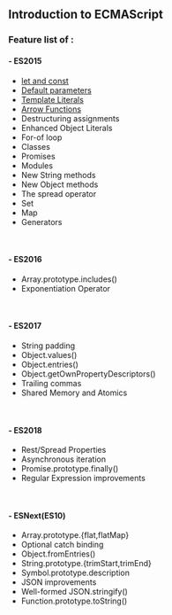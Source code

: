 ## **Introduction to ECMAScript**

### **Feature list of :**
#### **- ES2015**
* [let and const](https://github.com/DipankarHalder/complete-javascript-with-es6/blob/master/02-variable.md)
* [Default parameters](https://github.com/DipankarHalder/complete-javascript-with-es6/blob/master/03-default-parameters.md)
* [Template Literals](https://github.com/DipankarHalder/complete-javascript-with-es6/blob/master/04-template-literals.md)
* [Arrow Functions](https://github.com/DipankarHalder/complete-javascript-with-es6/blob/master/05-arrow-function.md)
* Destructuring assignments
* Enhanced Object Literals
* For-of loop
* Classes
* Promises
* Modules
* New String methods
* New Object methods
* The spread operator
* Set
* Map
* Generators

&nbsp;
#### **- ES2016**
* Array.prototype.includes()
* Exponentiation Operator

&nbsp;
#### **- ES2017**
* String padding
* Object.values()
* Object.entries()
* Object.getOwnPropertyDescriptors()
* Trailing commas
* Shared Memory and Atomics

&nbsp;
#### **- ES2018**
* Rest/Spread Properties
* Asynchronous iteration
* Promise.prototype.finally()
* Regular Expression improvements

&nbsp;
#### **- ESNext(ES10)**
* Array.prototype.{flat,flatMap}
* Optional catch binding
* Object.fromEntries()
* String.prototype.{trimStart,trimEnd}
* Symbol.prototype.description
* JSON improvements
* Well-formed JSON.stringify()
* Function.prototype.toString()
